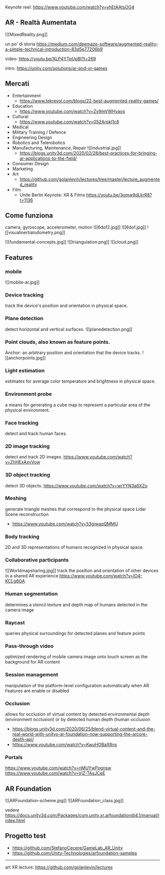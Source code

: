 
Keynote reel: https://www.youtube.com/watch?v=vhEtAAtsOG4

## AR - Realtà Aumentata
![[MixedReality.png]]

un po' di storia
https://medium.com/deemaze-software/augmented-reality-a-simple-technical-introduction-83d5e77206b9

video: https://youtu.be/XLP4YTpUpBI?t=269

intro: https://unity.com/solutions/ar-and-vr-games

## Mercati
- Entertainment
	- https://www.tekrevol.com/blogs/22-best-augmented-reality-games/
- Education
	- https://www.youtube.com/watch?v=Zy9mVWHvaos
- Cultural
	- https://www.youtube.com/watch?v=052ArpkI1c8
- Medical
- Military Training / Defence
- Engineering Design
- Robotics and Telerobotics
- Manufacturing, Maintenance, Repair
![[industrial.jpg]]
	- https://blogs.unity3d.com/2020/02/28/best-practices-for-bringing-ar-applications-to-the-field/
- Consumer Design
- Marketing
- Art
	- https://github.com/golanlevin/lectures/tree/master/lecture_augmented_reality
- Film
	- Unite Berlin Keynote: XR & Films https://youtu.be/3omw9dLkrR8?t=1136

## Come funziona
camera, gyroscope, accelerometer, motion
![[6dof2.jpg]]
![[6dof.jpg]]
![[visualinertialodometry.png]]

![[fundamental-concepts.jpg]]
![[triangulation.png]]
![[cloud.png]]

## Features
### mobile
![[mobile-ar.jpg]]

### Device tracking
track the device's position and orientation in physical space.

### Plane detection
detect horizontal and vertical surfaces.
![[planedetection.png]]

### Point clouds, also known as feature points.
Anchor: an arbitrary position and orientation that the device tracks.
![[anchorpoints.jpg]]


### Light estimation
estimates for average color temperature and brightness in physical space.

### Environment probe
a means for generating a cube map to represent a particular area of the physical environment.

### Face tracking
detect and track human faces.

### 2D image tracking
detect and track 2D images.
https://www.youtube.com/watch?v=ZhHExAxyVow

### 3D object tracking
detect 3D objects.
https://www.youtube.com/watch?v=wrYYN3a6XZo

### Meshing
generate triangle meshes that correspond to the physical space
Lidar Scene reconstruction
- https://www.youtube.com/watch?v=53giwaqQMMU

### Body tracking
2D and 3D representations of humans recognized in physical space

### Collaborative participants
![[Worldmapsharing.jpg]]
track the position and orientation of other devices in a shared AR experience
https://www.youtube.com/watch?v=IO4-KCLg6OA

### Human segmentation
determines a stencil texture and depth map of humans detected in the camera image

### Raycast
queries physical surroundings for detected planes and feature points

### Pass-through video
optimized rendering of mobile camera image onto touch screen as the background for AR content

### Session management
manipulation of the platform-level configuration automatically when AR Features are enable or disabled

### Occlusion
allows for occlusion of virtual content by detected environmental depth (environment occlusion) or by detected human depth (human occlusion

- https://blogs.unity3d.com/2020/06/25/blend-virtual-content-and-the-real-world-with-unitys-ar-foundation-now-supporting-the-arcore-depth-api/
- https://www.youtube.com/watch?v=KwuHOBaX8ns

### Portals
https://www.youtube.com/watch?v=nMUYwPognsw
https://www.youtube.com/watch?v=VjZ-TAsJCeE

## AR Foundation
![[ARFoundation-scheme.jpg]]
![[ARFoundation_class.jpg]]

vedere <https://docs.unity3d.com/Packages/com.unity.xr.arfoundation@4.1/manual/index.html>


## Progetto test
- https://github.com/StefanoCecere/GameLab_AR_Unity
- https://github.com/Unity-Technologies/arfoundation-samples



----
art XR lecture: https://github.com/golanlevin/lectures

